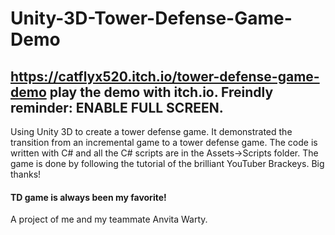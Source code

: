 # Unity-3D-Tower-Defense-Game-Demo
## https://catflyx520.itch.io/tower-defense-game-demo play the demo with itch.io. Freindly reminder: ENABLE FULL SCREEN.
Using Unity 3D to create a tower defense game. It demonstrated the transition from an incremental game to a tower defense game. The code is written with C# and all the C# scripts are in the Assets->Scripts folder. 
The game is done by following the tutorial of the brilliant YouTuber Brackeys. Big thanks!
#### TD game is always been my favorite!  
A project of me and my teammate Anvita Warty.
